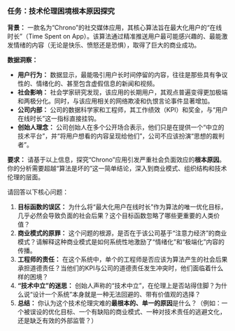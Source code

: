 ### 任务：技术伦理困境根本原因探究

**背景：**
一款名为“Chrono”的社交媒体应用，其核心算法旨在最大化用户的“在线时长”（Time Spent on App）。该算法通过精准推送用户最可能感兴趣的、最能激发情绪的内容（无论是快乐、愤怒还是恐惧），取得了巨大的商业成功。

**数据洞察：**
*   **用户行为：** 数据显示，最能吸引用户长时间停留的内容，往往是那些具有争议性的、情绪化的、甚至包含虚假信息的新闻和视频。
*   **社会影响：** 社会学家研究发现，该应用的长期用户，其观点普遍变得更加极端和两极分化。同时，与该应用相关的网络欺凌和仇恨言论事件显著增加。
*   **公司内部：** 公司的数据科学家和工程师，其工作绩效（KPI）和奖金，与“用户在线时长”这一指标直接挂钩。
*   **创始人理念：** 公司创始人在多个公开场合表示，他们只是在提供一个“中立的技术平台”，并“将用户想看的内容呈现给他们”，公司不应该扮演“思想的裁判者”。

**要求：**
请基于以上信息，探究“Chrono”应用引发严重社会负面效应的**根本原因**。你的分析需要超越“算法是坏的”这一简单结论，深入到商业模式、组织结构和技术伦理的层面。

请回答以下核心问题：
1.  **目标函数的误区：** 为什么将“最大化用户在线时长”作为算法的唯一优化目标，几乎必然会导致负面的社会后果？这个目标函数忽略了哪些更重要的人类价值？
2.  **商业模式的原罪：** 这个问题的根源，是否在于该公司基于“注意力经济”的商业模式？请解释这种商业模式是如何系统性地激励了“情绪化”和“极端化”内容的传播。
3.  **工程师的责任：** 在这个系统中，单个的工程师是否应该为算法产生的社会后果承担道德责任？当他们的KPI与公司的道德责任发生冲突时，他们面临着什么样的困境？
4.  **“技术中立”的迷思：** 创始人声称的“技术中立”，在伦理上是否站得住脚？为什么说“设计一个系统”本身就是一种无法回避的、带有价值观的选择？
5.  **总结：** 你认为这个技术伦理灾难的**最根本的、单一的原因**是什么？（例如：一个被误设的优化目标、一个有缺陷的商业模式、一种对技术责任的逃避文化，还是缺乏有效的外部监管？）